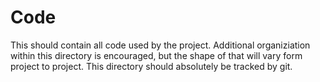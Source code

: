 # Code

This should contain all code used by the project. Additional organiziation within this directory is encouraged, but the shape of that
will vary form project to project. This directory should absolutely be tracked by git.
